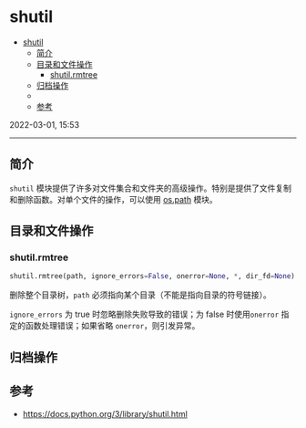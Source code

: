 # shutil

- [shutil](#shutil)
  - [简介](#简介)
  - [目录和文件操作](#目录和文件操作)
    - [shutil.rmtree](#shutilrmtree)
  - [归档操作](#归档操作)
  - [](#)
  - [参考](#参考)


2022-03-01, 15:53
***

## 简介

`shutil` 模块提供了许多对文件集合和文件夹的高级操作。特别是提供了文件复制和删除函数。对单个文件的操作，可以使用 [os.path](os.path.md) 模块。

## 目录和文件操作

### shutil.rmtree

```python
shutil.rmtree(path, ignore_errors=False, onerror=None, *, dir_fd=None)
```

删除整个目录树，`path` 必须指向某个目录（不能是指向目录的符号链接）。

`ignore_errors` 为 true 时忽略删除失败导致的错误；为 false 时使用`onerror` 指定的函数处理错误；如果省略 `onerror`，则引发异常。

## 归档操作

## 

## 参考

- https://docs.python.org/3/library/shutil.html
